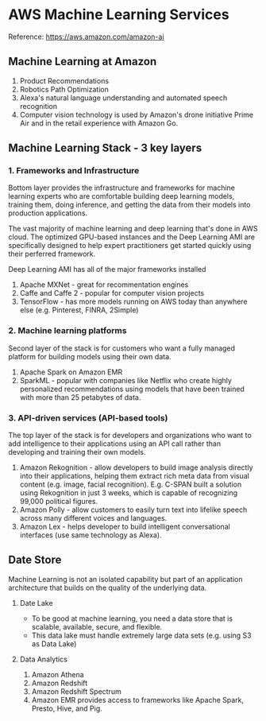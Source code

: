 # AWS Machine Learning Services

Reference: https://aws.amazon.com/amazon-ai

## Machine Learning at Amazon

1. Product Recommendations
1. Robotics Path Optimization
1. Alexa's natural language understanding and automated speech recognition
1. Computer vision technology is used by Amazon's drone initiative Prime Air and in the retail experience with Amazon Go.

## Machine Learning Stack - 3 key layers

### 1. Frameworks and Infrastructure

Bottom layer provides the infrastructure and frameworks for machine learning experts who are comfortable building
deep learning models, training them, doing inference, and getting the data from their models into production
applications.

The vast majority of machine learning and deep learning that's done in AWS cloud.
The optimized GPU-based instances and the Deep Learning AMI are specifically designed to help expert practitioners
get started quickly using their perferred framework.

Deep Learning AMI has all of the major frameworks installed
1. Apache MXNet - great for recommentation engines
1. Caffe and Caffe 2 - popular for computer vision projects
1. TensorFlow - has more models running on AWS today than anywhere else (e.g. Pinterest, FINRA, 2Simple)

### 2. Machine learning platforms

Second layer of the stack is for customers who want a fully managed platform for building models using their own data.

1. Apache Spark on Amazon EMR
1. SparkML - popular with companies like Netflix who create highly personalized recommendations using models that have
   been trained with more than 25 petabytes of data.

### 3. API-driven services (API-based tools)

The top layer of the stack is for developers and organizations who want to add intelligence to their applications
using an API call rather than developing and training their own models.

1. Amazon Rekognition - allow developers to build image analysis directly into their applications, helping them extract
   rich meta data from visual content (e.g. image, facial recognition). E.g. C-SPAN built a solution using Rekognition
   in just 3 weeks, which is capable of recognizing 99,000 political figures.
1. Amazon Polly - allow customers to easily turn text into lifelike speech across many different voices and languages.
1. Amazon Lex - helps developer to build intelligent conversational interfaces (use same technology as Alexa).


## Date Store

Machine Learning is not an isolated capability but part of an application architecture that builds on the quality of
the underlying data.

1. Date Lake
    - To be good at machine learning, you need a data store that is scalable, available, secure, and flexible.
    - This data lake must handle extremely large data sets (e.g. using S3 as Data Lake)

1. Data Analytics
    1. Amazon Athena
    1. Amazon Redshift
    1. Amazon Redshift Spectrum
    1. Amazon EMR provides access to frameworks like Apache Spark, Presto, Hive, and Pig.
